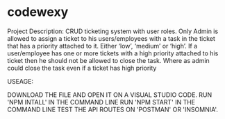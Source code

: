 # codewexy

Project Description: 
CRUD ticketing system with user roles.
Only Admin is allowed to assign a ticket to his users/employees with a task in the ticket that has a priority attached to it.
Either ‘low’, ‘medium’ or ‘high’.
If a user/employee has one or more tickets with a high priority attached to his ticket then he should not be allowed to close the task.
Where as admin could close the task even if a ticket has high priority

USEAGE:

DOWNLOAD THE FILE AND OPEN IT ON A VISUAL STUDIO CODE.
RUN 'NPM INTALL' IN THE COMMAND LINE
RUN 'NPM START' IN THE COMMAND LINE
TEST THE API ROUTES ON 'POSTMAN' OR 'INSOMNIA'.

